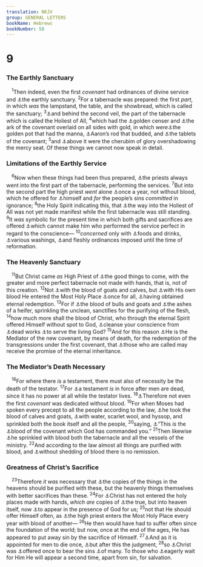 ```yaml
---
translation: NKJV
group: GENERAL LETTERS
bookName: Hebrews 
bookNumber: 58
---
```


<div class="title"><h1>9</h1><h3>The Earthly Sanctuary</h3></div>
<span class="verse he_9_1"> <sup>1</sup>Then indeed, even the first <i>covenant</i> had ordinances of divine service and <a data-toggle="tooltip" data-placement="bottom" title="Ex. 25:8; (Heb. 8:2; 9:11, 24)">⚓</a>the earthly sanctuary. </span>
<span class="verse he_9_2"><sup>2</sup>For a tabernacle was prepared: the first <i>part,</i> in which <i>was</i> the lampstand, the table, and the showbread, which is called the sanctuary; </span>
<span class="verse he_9_3"><sup>3</sup><a data-toggle="tooltip" data-placement="bottom" title="Ex. 26:31–35; 40:3">⚓</a>and behind the second veil, the part of the tabernacle which is called the Holiest of All, </span>
<span class="verse he_9_4"><sup>4</sup>which had the <a data-toggle="tooltip" data-placement="bottom" title="Lev. 16:12">⚓</a>golden censer and <a data-toggle="tooltip" data-placement="bottom" title="Ex. 25:10">⚓</a>the ark of the covenant overlaid on all sides with gold, in which <i>were</i><a data-toggle="tooltip" data-placement="bottom" title="Ex. 16:33">⚓</a>the golden pot that had the manna, <a data-toggle="tooltip" data-placement="bottom" title="Num. 17:1–10">⚓</a>Aaron’s rod that budded, and <a data-toggle="tooltip" data-placement="bottom" title="Ex. 25:16; 34:29; Deut. 10:2–5">⚓</a>the tablets of the covenant; </span>
<span class="verse he_9_5"><sup>5</sup>and <a data-toggle="tooltip" data-placement="bottom" title="Ex. 25:17, 20; Lev. 16:2; 1 Kin. 8:7">⚓</a>above it were the cherubim of glory overshadowing the mercy seat. Of these things we cannot now speak in detail.<br/></span>
<div class="title"><h3>Limitations of the Earthly Service</h3></div>
<span class="verse he_9_6"> <sup>6</sup>Now when these things had been thus prepared, <a data-toggle="tooltip" data-placement="bottom" title="Num. 18:2–6; 28:3">⚓</a>the priests always went into the first part of the tabernacle, performing the services. </span>
<span class="verse he_9_7"><sup>7</sup>But into the second part the high priest <i>went</i> alone <a data-toggle="tooltip" data-placement="bottom" title="Ex. 30:10; Lev. 16:34; Heb. 10:3">⚓</a>once a year, not without blood, which he offered for <a data-toggle="tooltip" data-placement="bottom" title="Heb. 5:3">⚓</a>himself and <i>for</i> the people’s sins <i>committed</i> in ignorance; </span>
<span class="verse he_9_8"><sup>8</sup>the Holy Spirit indicating this, that <a data-toggle="tooltip" data-placement="bottom" title="(John 14:6; Heb. 10:20)">⚓</a>the way into the Holiest of All was not yet made manifest while the first tabernacle was still standing. </span>
<span class="verse he_9_9"><sup>9</sup>It <i>was</i> symbolic for the present time in which both gifts and sacrifices are offered <a data-toggle="tooltip" data-placement="bottom" title="(Gal. 3:21); Heb. 7:19">⚓</a>which cannot make him who performed the service perfect in regard to the conscience— </span>
<span class="verse he_9_10"><sup>10</sup><i>concerned</i> only with <a data-toggle="tooltip" data-placement="bottom" title="Lev. 11:2; Col. 2:16">⚓</a>foods and drinks, <a data-toggle="tooltip" data-placement="bottom" title="Num. 19:7">⚓</a>various washings, <a data-toggle="tooltip" data-placement="bottom" title="Eph. 2:15">⚓</a>and fleshly ordinances imposed until the time of reformation.<br/></span>
<div class="title"><h3>The Heavenly Sanctuary</h3></div>
<span class="verse he_9_11"> <sup>11</sup>But Christ came <i>as</i> High Priest of <a data-toggle="tooltip" data-placement="bottom" title="(Eph. 1:3–11); Heb. 10:1">⚓</a>the good things to come, with the greater and more perfect tabernacle not made with hands, that is, not of this creation. </span>
<span class="verse he_9_12"><sup>12</sup>Not <a data-toggle="tooltip" data-placement="bottom" title="Heb. 10:4">⚓</a>with the blood of goats and calves, but <a data-toggle="tooltip" data-placement="bottom" title="Is. 53:12; Eph. 1:7">⚓</a>with His own blood He entered the Most Holy Place <a data-toggle="tooltip" data-placement="bottom" title="Zech. 3:9">⚓</a>once for all, <a data-toggle="tooltip" data-placement="bottom" title="(Dan. 9:24)">⚓</a>having obtained eternal redemption. </span>
<span class="verse he_9_13"><sup>13</sup>For if <a data-toggle="tooltip" data-placement="bottom" title="Lev. 16:14, 15; Heb. 9:19; 10:4">⚓</a>the blood of bulls and goats and <a data-toggle="tooltip" data-placement="bottom" title="Num. 19:2">⚓</a>the ashes of a heifer, sprinkling the unclean, sanctifies for the purifying of the flesh, </span>
<span class="verse he_9_14"><sup>14</sup>how much more shall the blood of Christ, who through the eternal Spirit offered Himself without spot to God, <a data-toggle="tooltip" data-placement="bottom" title="1 John 1:7">⚓</a>cleanse your conscience from <a data-toggle="tooltip" data-placement="bottom" title="Heb. 6:1">⚓</a>dead works <a data-toggle="tooltip" data-placement="bottom" title="Luke 1:74">⚓</a>to serve the living God? </span>
<span class="verse he_9_15"><sup>15</sup>And for this reason <a data-toggle="tooltip" data-placement="bottom" title="Rom. 3:25">⚓</a>He is the Mediator of the new covenant, by means of death, for the redemption of the transgressions under the first covenant, that <a data-toggle="tooltip" data-placement="bottom" title="Heb. 3:1">⚓</a>those who are called may receive the promise of the eternal inheritance.<br/></span>
<div class="title"><h3>The Mediator’s Death Necessary</h3></div>
<span class="verse he_9_16"> <sup>16</sup>For where there <i>is</i> a testament, there must also of necessity be the death of the testator. </span>
<span class="verse he_9_17"><sup>17</sup>For <a data-toggle="tooltip" data-placement="bottom" title="Gal. 3:15">⚓</a>a testament <i>is</i> in force after men are dead, since it has no power at all while the testator lives. </span>
<span class="verse he_9_18"><sup>18</sup><a data-toggle="tooltip" data-placement="bottom" title="Ex. 24:6">⚓</a>Therefore not even the first <i>covenant</i> was dedicated without blood. </span>
<span class="verse he_9_19"><sup>19</sup>For when Moses had spoken every precept to all the people according to the law, <a data-toggle="tooltip" data-placement="bottom" title="Ex. 24:5, 6">⚓</a>he took the blood of calves and goats, <a data-toggle="tooltip" data-placement="bottom" title="Lev. 14:4, 7; Num. 19:6, 18">⚓</a>with water, scarlet wool, and hyssop, and sprinkled both the book itself and all the people, </span>
<span class="verse he_9_20"><sup>20</sup>saying, <a data-toggle="tooltip" data-placement="bottom" title="(Matt. 26:28)">⚓</a>“This <i>is</i> the <a data-toggle="tooltip" data-placement="bottom" title="Ex. 24:3–8">⚓</a>blood of the covenant which God has commanded you.” </span>
<span class="verse he_9_21"><sup>21</sup>Then likewise <a data-toggle="tooltip" data-placement="bottom" title="Ex. 29:12, 36">⚓</a>he sprinkled with blood both the tabernacle and all the vessels of the ministry. </span>
<span class="verse he_9_22"><sup>22</sup>And according to the law almost all things are purified with blood, and <a data-toggle="tooltip" data-placement="bottom" title="Lev. 17:11">⚓</a>without shedding of blood there is no remission.<br/></span>
<div class="title"><h3>Greatness of Christ’s Sacrifice</h3></div>
<span class="verse he_9_23"> <sup>23</sup>Therefore <i>it</i> <i>was</i> necessary that <a data-toggle="tooltip" data-placement="bottom" title="Heb. 8:5">⚓</a>the copies of the things in the heavens should be purified with these, but the heavenly things themselves with better sacrifices than these. </span>
<span class="verse he_9_24"><sup>24</sup>For <a data-toggle="tooltip" data-placement="bottom" title="Heb. 6:20">⚓</a>Christ has not entered the holy places made with hands, <i>which</i> <i>are</i> copies of <a data-toggle="tooltip" data-placement="bottom" title="Heb. 8:2">⚓</a>the true, but into heaven itself, now <a data-toggle="tooltip" data-placement="bottom" title="Rom. 8:34">⚓</a>to appear in the presence of God for us; </span>
<span class="verse he_9_25"><sup>25</sup>not that He should offer Himself often, as <a data-toggle="tooltip" data-placement="bottom" title="Heb. 9:7">⚓</a>the high priest enters the Most Holy Place every year with blood of another— </span>
<span class="verse he_9_26"><sup>26</sup>He then would have had to suffer often since the foundation of the world; but now, once at the end of the ages, He has appeared to put away sin by the sacrifice of Himself. </span>
<span class="verse he_9_27"><sup>27</sup><a data-toggle="tooltip" data-placement="bottom" title="Gen. 3:19; Eccl. 3:20">⚓</a>And as it is appointed for men to die once, <a data-toggle="tooltip" data-placement="bottom" title="(2 Cor. 5:10); 1 John 4:17">⚓</a>but after this the judgment, </span>
<span class="verse he_9_28"><sup>28</sup>so <a data-toggle="tooltip" data-placement="bottom" title="Rom. 6:10">⚓</a>Christ was <a data-toggle="tooltip" data-placement="bottom" title="Is. 53:12; 1 Pet. 2:24">⚓</a>offered once to bear the sins <a data-toggle="tooltip" data-placement="bottom" title="Matt. 26:28">⚓</a>of many. To those who <a data-toggle="tooltip" data-placement="bottom" title="1 Cor. 1:7; Titus 2:13">⚓</a>eagerly wait for Him He will appear a second time, apart from sin, for salvation.<br/></span>
